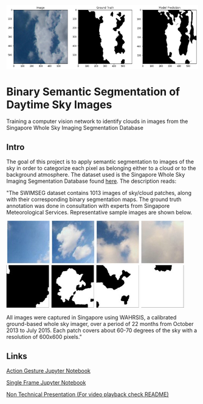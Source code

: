 ![](./Images/img017.png)

# Binary Semantic Segmentation of Daytime Sky Images

Training a computer vision network to identify clouds in images from the Singapore Whole Sky Imaging Segmentation Database

## **Intro**

The goal of this project is to apply semantic segmentation to images of the sky in order to categorize each pixel as belonging either to a cloud or to the background atmosphere. The dataset used is the Singapore Whole Sky Imaging Segmentation Database found [here](http://vintage.winklerbros.net/swimseg.html). The description reads: 

"The SWIMSEG dataset contains 1013 images of sky/cloud patches, along with their corresponding binary segmentation maps. The ground truth annotation was done in consultation with experts from Singapore Meteorological Services. Representative sample images are shown below.

![](./Images/swimseg.jpeg)

All images were captured in Singapore using WAHRSIS, a calibrated ground-based whole sky imager, over a period of 22 months from October 2013 to July 2015. Each patch covers about 60-70 degrees of the sky with a resolution of 600x600 pixels."


## **Links**

[Action Gesture Jupyter Notebook](https://github.com/LindstromKyle/Flatiron-Capstone/blob/main/Action/Action.ipynb)  

[Single Frame Jupyter Notebook](https://github.com/LindstromKyle/Flatiron-Capstone/blob/main/SingleFrame/Single_Frame.ipynb)  

[Non Technical Presentation (For video playback check README)](https://github.com/LindstromKyle/Flatiron-Capstone/blob/main/Presentation/Non%20Technical%20Presentation.pdf)  




